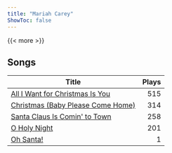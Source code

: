 ```yaml
---
title: "Mariah Carey"
ShowToc: false
---
```


{{< more >}}

## Songs
Title | Plays 
----- | -----: 
[All I Want for Christmas Is You](/songs/all-i-want-for-christmas-is-you) | 515
[Christmas (Baby Please Come Home)](/songs/christmas-baby-please-come-home) | 314
[Santa Claus Is Comin' to Town](/songs/santa-claus-is-comin-to-town) | 258
[O Holy Night](/songs/o-holy-night) | 201
[Oh Santa!](/songs/oh-santa) | 1

